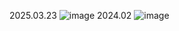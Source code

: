 2025.03.23
![image](https://github.com/user-attachments/assets/caf99071-7f4a-4561-8103-e0d9c16d2f90)
2024.02
![image](https://github.com/user-attachments/assets/1848cf5c-a080-409c-bb25-b582cc61f1f7)
